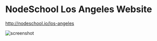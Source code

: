 # NodeSchool Los Angeles Website

http://nodeschool.io/los-angeles

![screenshot](http://f.cl.ly/items/2j301l3h29050A0A3r2b/screenshot-nodeschool-los-angeles-website.png)
